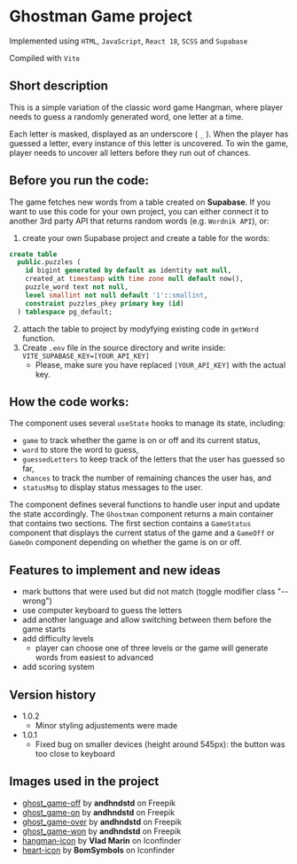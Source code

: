 # Ghostman Game project
Implemented using `HTML`, `JavaScript`, `React 18`, `SCSS` and `Supabase`

Compiled with `Vite`

## Short description
This is a simple variation of the classic word game Hangman, where player needs to guess a randomly generated word, one letter at a time.

Each letter is masked, displayed as an underscore ( `_` ). When the player has guessed a letter, every instance of this letter is uncovered. To win the game, player needs to uncover all letters before they run out of chances.

## Before you run the code:
The game fetches new words from a table created on **Supabase**. If you want to use this code for your own project, you can either connect it to another 3rd party API that returns random words (e.g. `Wordnik API`), or:

1. create your own Supabase project and create a table for the words:
```sql
create table
  public.puzzles (
    id bigint generated by default as identity not null,
    created_at timestamp with time zone null default now(),
    puzzle_word text not null,
    level smallint not null default '1'::smallint,
    constraint puzzles_pkey primary key (id)
  ) tablespace pg_default;
```
2. attach the table to project by modyfying existing code in `getWord` function.
3. Create `.env` file in the source directory and write inside:
`VITE_SUPABASE_KEY=[YOUR_API_KEY]`
    * Please, make sure you have replaced `[YOUR_API_KEY]` with the actual key.

## How the code works:
The component uses several `useState` hooks to manage its state, including: 
* `game` to track whether the game is on or off and its current status, 
* `word` to store the word to guess, 
* `guessedLetters` to keep track of the letters that the user has guessed so far, 
* `chances` to track the number of remaining chances the user has, and 
* `statusMsg` to display status messages to the user.

The component defines several functions to handle user input and update the state accordingly.
The `Ghostman` component returns a main container that contains two sections. The first section contains a `GameStatus` component that displays the current status of the game and a `GameOff` or `GameOn` component depending on whether the game is on or off.

## Features to implement and new ideas
* mark buttons that were used but did not match (toggle modifier class "--wrong")
* use computer keyboard to guess the letters
* add another language and allow switching between them before the game starts
* add difficulty levels
  * player can choose one of three levels or the game will generate words from easiest to advanced
* add scoring system

## Version history
* 1.0.2
  * Minor styling adjustements were made
* 1.0.1
  * Fixed bug on smaller devices (height around 545px): the button was too close to keyboard

## Images used in the project
* [ghost_game-off](https://www.freepik.com/free-vector/cute-ghost-brings-axis_32304191.htm#query=ghost&position=4&from_view=author) by **andhndstd** on Freepik
* [ghost_game-on](https://www.freepik.com/free-vector/cute-ghost-full-love_32304213.htm#query=ghost&position=20&from_view=author) by **andhndstd** on Freepik
* [ghost_game-over](https://www.freepik.com/free-vector/cute-ghost-full-pressure_32304225.htm#page=3&query=death&position=19&from_view=search&track=sph) by **andhndstd** on Freepik
* [ghost_game-won](https://www.freepik.com/free-vector/happy-cute-ghost_32304248.htm#page=3&query=death&position=18&from_view=search&track=sph) by **andhndstd** on Freepik
* [hangman-icon](https://www.iconfinder.com/quizanswers) by **Vlad Marin** on Iconfinder
* [heart-icon](https://www.iconfinder.com/korawan_m) by **BomSymbols** on Iconfinder
